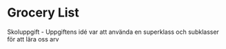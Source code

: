 # Grocery List
Skoluppgift - Uppgiftens idé var att använda en superklass och subklasser för att lära oss arv
